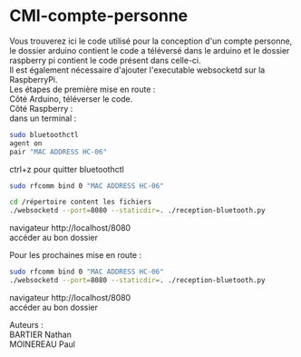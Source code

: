 # CMI-compte-personne

Vous trouverez ici le code utilisé pour la conception d'un compte personne, le dossier arduino contient le code a téléversé dans le arduino et le dossier raspberry pi contient le code présent dans celle-ci.   
Il est également nécessaire d'ajouter l'executable websocketd sur la RaspberryPi.  
Les étapes de première mise en route :  
Côté Arduino, téléverser le code.  
Côté Raspberry :   
dans un terminal :  
```bash
sudo bluetoothctl  
agent on  
pair "MAC ADDRESS HC-06"
```
ctrl+z pour quitter bluetoothctl  
```bash
sudo rfcomm bind 0 "MAC ADDRESS HC-06"
```
  ```bash
cd /répertoire content les fichiers
./websocketd --port=8080 --staticdir=. ./reception-bluetooth.py  
```
navigateur http://localhost/8080  
accéder au bon dossier  
  
Pour les prochaines mise en route :   

```bash
sudo rfcomm bind 0 "MAC ADDRESS HC-06"  
./websocketd --port=8080 --staticdir=. ./reception-bluetooth.py
```
  
navigateur http://localhost/8080  
accéder au bon dossier  

Auteurs :   
BARTIER Nathan  
MOINEREAU Paul  

